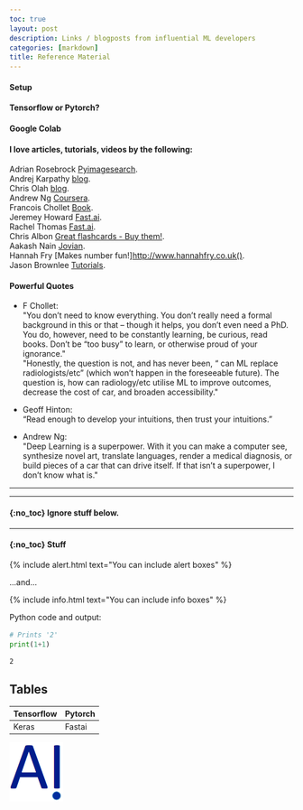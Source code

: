 ```yaml
---
toc: true
layout: post
description: Links / blogposts from influential ML developers
categories: [markdown]
title: Reference Material
---
```

#### Setup

#### Tensorflow or Pytorch?

#### Google Colab

#### I love articles, tutorials, videos by the following:
Adrian Rosebrock [Pyimagesearch](https://www.pyimagesearch.com).   
Andrej Karpathy [blog](http://karpathy.github.io).   
Chris Olah [blog](https://colah.github.io).  
Andrew Ng [Coursera](https://www.coursera.org/instructor/andrewng).  
Francois Chollet [Book](https://livebook.manning.com/book/deep-learning-with-python/about-this-book/).  
Jeremey Howard [Fast.ai](https://www.fast.ai/about/#jeremy).  
Rachel Thomas [Fast.ai](https://www.fast.ai/about/#rachel).  
Chris Albon [Great flashcards - Buy them!](https://chrisalbon.com).   
Aakash Nain [Jovian](https://www.jovian.ml).  
Hannah Fry [Makes number fun!]http://www.hannahfry.co.uk().  
Jason Brownlee [Tutorials](https://machinelearningmastery.com).   

#### Powerful Quotes
* F Chollet:  
"You don’t need to know everything. You  don’t really need a formal background in this or that – though it helps, you don’t even need a PhD. You do, however, need to be constantly learning, be curious, read books. Don’t be “too busy” to learn, or otherwise proud of your ignorance."  
"Honestly, the question is not, and has never been, “ can ML replace radiologists/etc” (which won’t happen in the foreseeable future). The question is, how can radiology/etc utilise ML to improve outcomes, decrease the cost of car, and broaden accessibility."

* Geoff Hinton:  
“Read enough to develop your intuitions, then trust your intuitions.”

* Andrew Ng:  
"Deep Learning is a superpower. With it you can make a computer see, synthesize novel art, translate languages, render a medical diagnosis, or build pieces of a car that can drive itself. If that isn’t a superpower, I don’t know what is."

---
---
#### {:no_toc} Ignore stuff below. 
---

#### {:no_toc} Stuff

{% include alert.html text="You can include alert boxes" %}

...and...

{% include info.html text="You can include info boxes" %}


Python code and output:

```python
# Prints '2'
print(1+1)
```

    2

## Tables

| Tensorflow | Pytorch |
|-|-|
| Keras | Fastai |

![](/images/onpointai-logo.png)




